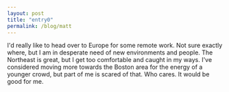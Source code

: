 ```yaml
---
layout: post
title: "entry0"
permalink: /blog/matt 
---
```


I'd really like to head over to Europe for some remote work. Not sure exactly where, but I am in desperate need of new environments and people. The Northeast is great, but I get too comfortable and caught in my ways. I've considered moving more towards the Boston area for the energy of a younger crowd, but part of me is scared of that. Who cares. It would be good for me. 


